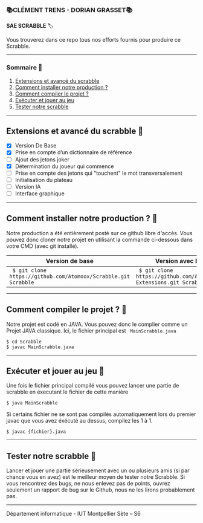 ### 📚CLÉMENT TRENS - DORIAN GRASSET📚

**SAE SCRABBLE** 🏷️

Vous trouverez dans ce repo tous nos efforts fournis pour produire ce Scrabble.

---
### Sommaire 📁
1. [Extensions et avancé du scrabble](#extensions-et-avancé-du-scrabble-)
2. [Comment installer notre production ?](#comment-installer-notre-production-?-)
3. [Comment compiler le projet ?](#comment-compiler-le-projet-?-)
4. [Exécuter et jouer au jeu](#exécuter-et-jouer-au-jeu-)
5. [Tester notre scrabble](#tester-notre-scrabble-)

---
## Extensions et avancé du scrabble 📁

- [x] Version De Base 
- [X] Prise en compte d’un dictionnaire de référence
- [ ] Ajout des jetons joker
- [X] Détermination du joueur qui commence
- [ ] Prise en compte des jetons qui "touchent" le mot transversalement
- [ ] Initialisation du plateau
- [ ] Version IA
- [ ] Interface graphique

---
## Comment installer notre production ? 📁
Notre production a été entièrement posté sur ce github libre d'accès. Vous pouvez donc cloner notre projet en utilisant la commande ci-dessous dans votre CMD (avec git installé).

| Version de base | Version avec Extensions |
| ----------- | ----------- |
| ``` $ git clone https://github.com/Atomoox/Scrabble.git Scrabble``` | ``` $ git clone https://github.com/Atomoox/Scrabble-Extensions.git Scrabble``` |

---
## Comment compiler le projet ? 📁

Notre projet est codé en JAVA. Vous pouvez donc le complier comme un Projet JAVA classique. Ici, le fichier principal est ` MainScrabble.java`

    $ cd Scrabble
    $ javac MainScrabble.java

---
## Exécuter et jouer au jeu 📁

Une fois le fichier principal compilé vous pouvez lancer une partie de scrabble en éxecutant le fichier de cette manière

    $ java MainScrabble

Si certains fichier ne se sont pas compilés automatiquement lors du premier javac que vous avez éxécuté au dessus, compilez les 1 à 1.

    $ javac {fichier}.java

---
## Tester notre scrabble 📁

Lancer et jouer une partie sérieusement avec un ou plusieurs amis (si par chance vous en avez) est le meilleur moyen de tester notre Scrabble.
Si vous rencontrez des bugs, ne nous enlevez pas de points, ouvrez seulement un rapport de bug sur le Github, nous ne les lirons probablement pas.

---

Département informatique - IUT Montpellier Sète – S6
